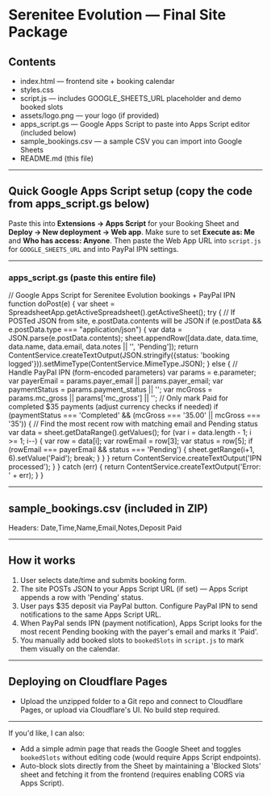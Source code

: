 # Serenitee Evolution — Final Site Package

## Contents
- index.html — frontend site + booking calendar
- styles.css
- script.js — includes GOOGLE_SHEETS_URL placeholder and demo booked slots
- assets/logo.png — your logo (if provided)
- apps_script.gs — Google Apps Script to paste into Apps Script editor (included below)
- sample_bookings.csv — a sample CSV you can import into Google Sheets
- README.md (this file)

---
## Quick Google Apps Script setup (copy the code from apps_script.gs below)

Paste this into **Extensions → Apps Script** for your Booking Sheet and **Deploy → New deployment → Web app**.
Make sure to set **Execute as: Me** and **Who has access: Anyone**.
Then paste the Web App URL into `script.js` for `GOOGLE_SHEETS_URL` and into PayPal IPN settings.

---
### apps_script.gs (paste this entire file)
// Google Apps Script for Serenitee Evolution bookings + PayPal IPN
function doPost(e) {
  var sheet = SpreadsheetApp.getActiveSpreadsheet().getActiveSheet();
  try {
    // If POSTed JSON from site, e.postData.contents will be JSON
    if (e.postData && e.postData.type === "application/json") {
      var data = JSON.parse(e.postData.contents);
      sheet.appendRow([data.date, data.time, data.name, data.email, data.notes || '', 'Pending']);
      return ContentService.createTextOutput(JSON.stringify({status: 'booking logged'})).setMimeType(ContentService.MimeType.JSON);
    } else {
      // Handle PayPal IPN (form-encoded parameters)
      var params = e.parameter;
      var payerEmail = params.payer_email || params.payer_email;
      var paymentStatus = params.payment_status || '';
      var mcGross = params.mc_gross || params['mc_gross'] || '';
      // Only mark Paid for completed $35 payments (adjust currency checks if needed)
      if (paymentStatus === 'Completed' && (mcGross === '35.00' || mcGross === '35')) {
        // Find the most recent row with matching email and Pending status
        var data = sheet.getDataRange().getValues();
        for (var i = data.length - 1; i >= 1; i--) {
          var row = data[i];
          var rowEmail = row[3];
          var status = row[5];
          if (rowEmail === payerEmail && status === 'Pending') {
            sheet.getRange(i+1, 6).setValue('Paid');
            break;
          }
        }
      }
      return ContentService.createTextOutput('IPN processed');
    }
  } catch (err) {
    return ContentService.createTextOutput('Error: ' + err);
  }
}


---
## sample_bookings.csv (included in ZIP)
Headers: Date,Time,Name,Email,Notes,Deposit Paid

---
## How it works
1. User selects date/time and submits booking form.
2. The site POSTs JSON to your Apps Script URL (if set) — Apps Script appends a row with 'Pending' status.
3. User pays $35 deposit via PayPal button. Configure PayPal IPN to send notifications to the same Apps Script URL.
4. When PayPal sends IPN (payment notification), Apps Script looks for the most recent Pending booking with the payer's email and marks it 'Paid'.
5. You manually add booked slots to `bookedSlots` in `script.js` to mark them visually on the calendar.

---
## Deploying on Cloudflare Pages
- Upload the unzipped folder to a Git repo and connect to Cloudflare Pages, or upload via Cloudflare's UI. No build step required.

---
If you'd like, I can also:
- Add a simple admin page that reads the Google Sheet and toggles `bookedSlots` without editing code (would require Apps Script endpoints).
- Auto-block slots directly from the Sheet by maintaining a 'Blocked Slots' sheet and fetching it from the frontend (requires enabling CORS via Apps Script).

